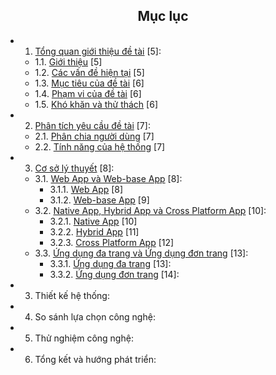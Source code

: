 <center> <h2>Mục lục</h2> </center>

- 1. [Tổng quan giới thiệu đề tài](https://github.com/datai999/thesis-document/blob/main/report/Chapter_1_intro.md#1-tổng-quan-giới-thiệu-đề-tài) [5]:

  - 1.1. [Giới thiệu](https://github.com/datai999/thesis-document/blob/main/report/Chapter_1_intro.md#11-giới-thiệu) [5]
  - 1.2. [Các vấn đề hiện tại](https://github.com/datai999/thesis-document/blob/main/report/Chapter_1_intro.md#12-các-vấn-đề-hiện-tại) [5]
  - 1.3. [Mục tiêu của đề tài](https://github.com/datai999/thesis-document/blob/main/report/Chapter_1_intro.md#13-mục-tiêu-của-đề-tài) [6]
  - 1.4. [Phạm vi của đề tài](https://github.com/datai999/thesis-document/blob/main/report/Chapter_1_intro.md#14-phạm-vi-đề-tài) [6]
  - 1.5. [Khó khăn và thử thách](https://github.com/datai999/thesis-document/blob/main/report/Chapter_1_intro.md#15-khó-khăn-thử-thách) [6]

- 2. [Phân tích yêu cầu đề tài](https://github.com/datai999/thesis-document/blob/main/report/Chapter_2_requirement.md#2-phân-tích-yêu-cầu-đề-tài) [7]:

  - 2.1. [Phân chia người dùng](https://github.com/datai999/thesis-document/blob/main/report/Chapter_2_requirement.md#21-phân-chia-người-dùng) [7]
  - 2.2. [Tính năng của hệ thống](https://github.com/datai999/thesis-document/blob/main/report/Chapter_2_requirement.md#22-tính-năng-của-hệ-thống) [7]

- 3. [Cơ sở lý thuyết](https://github.com/datai999/thesis-document/blob/main/report/Chapter_3_theory.md#3-cơ-sở-lý-thuyết) [8]:

  - 3.1. [Web App và Web-base App](https://github.com/datai999/thesis-document/blob/main/report/Chapter_3_theory.md#31-web-app-và-web-base-app) [8]:
    - 3.1.1. [Web App](https://github.com/datai999/thesis-document/blob/main/report/Chapter_3_theory.md#311-web-app) [8]
    - 3.1.2. [Web-base App](https://github.com/datai999/thesis-document/blob/main/report/Chapter_3_theory.md#312-web-base-app) [9]
  - 3.2. [Native App, Hybrid App và Cross Platform App](https://github.com/datai999/thesis-document/blob/main/report/Chapter_3_theory.md#32-native-app-hybrid-app-và-cross-platform-app) [10]:
    - 3.2.1. [Native App](https://github.com/datai999/thesis-document/blob/main/report/Chapter_3_theory.md#321-native-app) [10]
    - 3.2.2. [Hybrid App](https://github.com/datai999/thesis-document/blob/main/report/Chapter_3_theory.md#322-hybrid-app) [11]
    - 3.2.3. [Cross Platform App](https://github.com/datai999/thesis-document/blob/main/report/Chapter_3_theory.md#323-cross-platform-app) [12]
  - 3.3. [Ứng dụng đa trang và Ứng dụng đơn trang](https://github.com/datai999/thesis-document/blob/main/report/Chapter_3_theory.md#33-ứng-dụng-đa-trang-và-ứng-dụng-đơn-trang) [13]:
    - 3.3.1. [Ứng dụng đa trang](https://github.com/datai999/thesis-document/blob/main/report/Chapter_3_theory.md#331-ứng-dụng-đa-trang) [13]:
    - 3.3.2. [Ứng dụng đơn trang](https://github.com/datai999/thesis-document/blob/main/report/Chapter_3_theory.md#332-ứng-dụng-đơn-trang) [14]:

- 3. Thiết kế hệ thống:

- 4. So sánh lựa chọn công nghệ:

- 5. Thử nghiệm công nghệ:

- 6. Tổng kết và hướng phát triển:

<div style="page-break-after: always;"></div>
